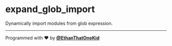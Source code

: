 # expand_glob_import

Dynamically import modules from glob expression.

---

Programmed with ❤️ by [**@EthanThatOneKid**](https://etok.codes/)
